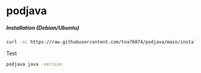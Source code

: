 # podjava

##### Installation (Debian/Ubuntu)

```bash
curl -sL https://raw.githubusercontent.com/tna76874/podjava/main/install.sh | bash
```

Test

```bash
podjava java -version
```

